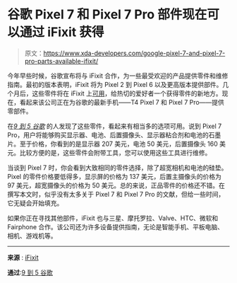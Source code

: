 # 谷歌 Pixel 7 和 Pixel 7 Pro 部件现在可以通过 iFixit 获得

> 原文：<https://www.xda-developers.com/google-pixel-7-and-pixel-7-pro-parts-available-ifixit/>

今年早些时候，谷歌宣布将与 iFixit 合作，为一些最受欢迎的产品提供零件和维修指南。最初的版本表明，iFixit 将为 Pixel 2 到 Pixel 6 以及更高版本提供部件。几个月后，这些零件将在 iFixit 上[可用](https://www.xda-developers.com/official-google-pixel-parts-available-ifixit/)，给热切的爱好者一个获得零件的新地方。现在，看起来该公司正在为谷歌的最新手机——T4 Pixel 7 和 Pixel 7 Pro——提供零部件。

在[*9 到 5 谷歌*](https://9to5google.com/2022/12/16/pixel-7-repair-parts/) 的人发现了这些零件，看起来有相当多的选项可用。说到 Pixel 7 Pro，用户将能够购买显示器、电池、后置摄像头、显示器粘合剂和电池的石墨片。至于价格，你看到的是显示器 207 美元，电池 50 美元，后置摄像头 160 美元。比较方便的是，这些零件会附带工具，您可以使用这些工具进行维修。

当谈到 Pixel 7 时，你会看到大致相同的零件选择，除了超宽相机和电池的硅垫。Pixel 的零件价格要低得多，显示屏的价格为 137 美元，后置主摄像头的价格为 97 美元，超宽摄像头的价格为 50 美元。总的来说，正品零件的价格还不错。在撰写本文时，似乎没有太多关于 Pixel 7 和 Pixel 7 Pro 的文献，但给一些时间，它无疑会开始填充。

如果你正在寻找其他部件，iFixit 也与三星、摩托罗拉、Valve、HTC、微软和 Fairphone 合作。该公司还为许多设备提供指南，无论是智能手机、平板电脑、相机、游戏机等。

* * *

**来源** : [iFixit](https://www.ifixit.com/Parts?filter%5Bfacet_tags.Device%20Brand%5D=Google)

**通过**:[9 到 5 谷歌](https://9to5google.com/2022/12/16/pixel-7-repair-parts/)